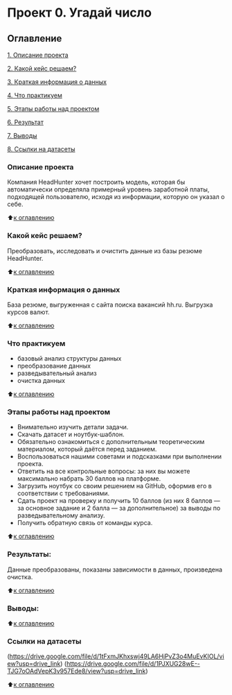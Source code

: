 # Проект 0. Угадай число

## Оглавление  
[1. Описание проекта](https://github.com/antonova-ts/SF_DATA_SCIENCE/tree/main/project_1/README.md#Описание-проекта)

[2. Какой кейс решаем?](https://github.com/antonova-ts/SF_DATA_SCIENCE/tree/main/project_1/README.md#Какой-кейс-решаем)

[3. Краткая информация о данных](https://github.com/antonova-ts/SF_DATA_SCIENCE/tree/main/project_1/README.md#Краткая-информация-о-данных)

[4. Что практикуем](https://github.com/antonova-ts/SF_DATA_SCIENCE/tree/main/project_1/README.md#Что-практикуем)

[5. Этапы работы над проектом](https://github.com/antonova-ts/SF_DATA_SCIENCE/tree/main/project_1/README.md#Этапы-работы-над-проектом)

[6. Результат](https://github.com/antonova-ts/SF_DATA_SCIENCE/tree/main/project_1/README.md#Результаты)    

[7. Выводы](https://github.com/antonova-ts/SF_DATA_SCIENCE/tree/main/project_1/README.md#Выводы) 

[8. Ссылки на датасеты](https://github.com/antonova-ts/SF_DATA_SCIENCE/tree/main/project_1/README.md#Ссылки-на-датасеты) 
### Описание проекта    
Компания HeadHunter хочет построить модель, которая бы автоматически определяла примерный уровень заработной платы, подходящей пользователю, исходя из информации, которую он указал о себе.

:arrow_up:[к оглавлению](https://github.com/antonova-ts/SF_DATA_SCIENCE/tree/main/project_1/README.md#Оглавление)

### Какой кейс решаем?    
Преобразовать, исследовать и очистить данные из базы резюме HeadHunter.

:arrow_up:[к оглавлению](https://github.com/antonova-ts/SF_DATA_SCIENCE/tree/main/project_1/README.md#Оглавление)

### Краткая информация о данных
База резюме, выгруженная с сайта поиска вакансий hh.ru.
Выгрузка курсов валют.
  
:arrow_up:[к оглавлению](https://github.com/antonova-ts/SF_DATA_SCIENCE/tree/main/project_1/README.md#Оглавление)

### Что практикуем   
- базовый анализ структуры данных
- преобразование данных
- разведывательный анализ
- очистка данных

:arrow_up:[к оглавлению](https://github.com/antonova-ts/SF_DATA_SCIENCE/tree/main/project_1/README.md#Оглавление)


### Этапы работы над проектом  
 - Внимательно изучить детали задачи.
 - Скачать  датасет и ноутбук-шаблон.
 - Обязательно ознакомиться с дополнительным теоретическим материалом, который даётся перед заданием.
 - Воспользоваться нашими советами и подсказками при выполнении проекта.
 - Ответить на все контрольные вопросы: за них вы можете максимально набрать 30 баллов на платформе.
 - Загрузить ноутбук со своим решением на GitHub, оформив его в соответствии с требованиями.
 - Сдать проект на проверку и получить 10 баллов (из них 8 баллов — за основное задание и 2 балла — за дополнительное) за выводы по разведывательному анализу.
 - Получить обратную связь от команды курса.

:arrow_up:[к оглавлению](https://github.com/antonova-ts/SF_DATA_SCIENCE/tree/main/project_1/README.md#Оглавление)


### Результаты:  
Данные преобразованы, показаны зависимости в данных, произведена очистка.

:arrow_up:[к оглавлению](https://github.com/antonova-ts/SF_DATA_SCIENCE/tree/main/project_1/README.md#Оглавление)


### Выводы:  


:arrow_up:[к оглавлению](https://github.com/antonova-ts/SF_DATA_SCIENCE/tree/main/project_1/README.md#Оглавление)


### Ссылки на датасеты
(https://drive.google.com/file/d/1tFxmJKhxswj49LA6HjPvZ3o4MuEvKIOL/view?usp=drive_link) 
(https://drive.google.com/file/d/1PJXUG28wE--TJG7oOAdVepK3v957Ede8/view?usp=drive_link)

:arrow_up:[к оглавлению](https://github.com/antonova-ts/SF_DATA_SCIENCE/tree/main/project_1/README.md#Оглавление)